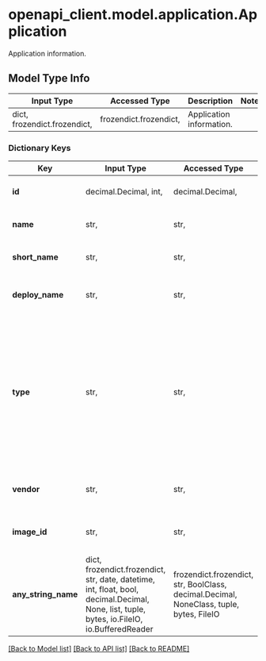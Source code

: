 # openapi_client.model.application.Application

Application information.

## Model Type Info
Input Type | Accessed Type | Description | Notes
------------ | ------------- | ------------- | -------------
dict, frozendict.frozendict,  | frozendict.frozendict,  | Application information. | 

### Dictionary Keys
Key | Input Type | Accessed Type | Description | Notes
------------ | ------------- | ------------- | ------------- | -------------
**id** | decimal.Decimal, int,  | decimal.Decimal,  | A unique ID for the application. | [optional] 
**name** | str,  | str,  | The application name. | [optional] 
**short_name** | str,  | str,  | The short application name. | [optional] 
**deploy_name** | str,  | str,  | A long description of the application. | [optional] 
**type** | str,  | str,  | The type of application.  * one-click - use app_id to deploy one-click applications. * marketplace - use image_id to deploy marketplace applications. | [optional] 
**vendor** | str,  | str,  | The application vendor name. | [optional] 
**image_id** | str,  | str,  | A unique ID for marketplace applications. | [optional] 
**any_string_name** | dict, frozendict.frozendict, str, date, datetime, int, float, bool, decimal.Decimal, None, list, tuple, bytes, io.FileIO, io.BufferedReader | frozendict.frozendict, str, BoolClass, decimal.Decimal, NoneClass, tuple, bytes, FileIO | any string name can be used but the value must be the correct type | [optional]

[[Back to Model list]](../../openapi-client/README.md#documentation-for-models) [[Back to API list]](../../openapi-client/README.md#documentation-for-api-endpoints) [[Back to README]](../../openapi-client/README.md)

